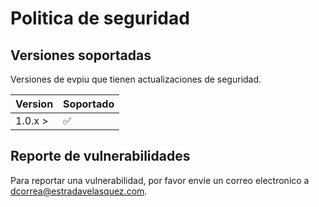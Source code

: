 # Politica de seguridad

## Versiones soportadas

Versiones de evpiu que tienen actualizaciones de seguridad.

| Version | Soportado          |
| ------- | ------------------ |
| 1.0.x > | :white_check_mark: |


## Reporte de vulnerabilidades

Para reportar una vulnerabilidad, por favor envie un correo electronico a dcorrea@estradavelasquez.com.
